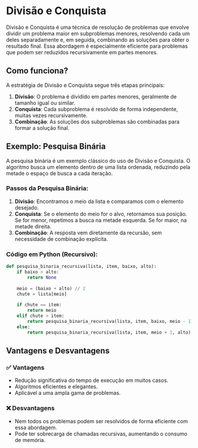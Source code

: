 # Divisão e Conquista


Divisão e Conquista é uma técnica de resolução de problemas que envolve dividir um problema maior em subproblemas menores, resolvendo cada um deles separadamente e, em seguida, combinando as soluções para obter o resultado final. Essa abordagem é especialmente eficiente para problemas que podem ser reduzidos recursivamente em partes menores.

## Como funciona?
A estratégia de Divisão e Conquista segue três etapas principais:

1. **Divisão**: O problema é dividido em partes menores, geralmente de tamanho igual ou similar.
2. **Conquista**: Cada subproblema é resolvido de forma independente, muitas vezes recursivamente.
3. **Combinação**: As soluções dos subproblemas são combinadas para formar a solução final.

## Exemplo: Pesquisa Binária
A pesquisa binária é um exemplo clássico do uso de Divisão e Conquista. O algoritmo busca um elemento dentro de uma lista ordenada, reduzindo pela metade o espaço de busca a cada iteração.

### Passos da Pesquisa Binária:
1. **Divisão**: Encontramos o meio da lista e comparamos com o elemento desejado.
2. **Conquista**: Se o elemento do meio for o alvo, retornamos sua posição. Se for menor, repetimos a busca na metade esquerda. Se for maior, na metade direita.
3. **Combinação**: A resposta vem diretamente da recursão, sem necessidade de combinação explícita.

### Código em Python (Recursivo):
```python
def pesquisa_binaria_recursiva(lista, item, baixo, alto):
    if baixo > alto:
        return None
    
    meio = (baixo + alto) // 2
    chute = lista[meio]
    
    if chute == item:
        return meio
    elif chute > item:
        return pesquisa_binaria_recursiva(lista, item, baixo, meio - 1)
    else:
        return pesquisa_binaria_recursiva(lista, item, meio + 1, alto)
```

## Vantagens e Desvantagens
### ✅ Vantagens
- Redução significativa do tempo de execução em muitos casos.
- Algoritmos eficientes e elegantes.
- Aplicável a uma ampla gama de problemas.

### ❌ Desvantagens
- Nem todos os problemas podem ser resolvidos de forma eficiente com essa abordagem.
- Pode ter sobrecarga de chamadas recursivas, aumentando o consumo de memória.
